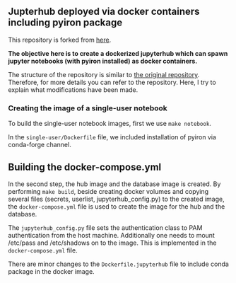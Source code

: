 ## Jupterhub deployed via docker containers including pyiron package
This repository is forked from <a href="https://github.com/jupyterhub/jupyterhub-deploy-docker">here</a>.

**The objective here is to create a dockerized jupyterhub which can spawn jupyter notebooks (with pyiron installed) as docker containers.**

The structure of the repository is similar to <a href="https://github.com/jupyterhub/jupyterhub-deploy-docker">the original repository</a>. Therefore, for more details you can refer to the repository. Here, I try to explain what modifications have been made.

### Creating the image of a single-user notebook 
To build the single-user notebook images, first we use `make notebook`. 

In the `single-user/Dockerfile` file, we included installation of pyiron via conda-forge channel.

## Building the docker-compose.yml
In the second step, the hub image and the database image is created. By performing `make build`, beside creating docker volumes and copying several files (secrets, userlist, jupyterhub_config.py) to the created image, the `docker-compose.yml` file is used to create the image for the hub and the database.

The `jupyterhub_config.py` file sets the authentication class to PAM authentication from the host machine. Additionally one needs to mount /etc/pass and /etc/shadows on to the image. This is implemented in the `docker-compose.yml` file.

There are minor changes to the `Dockerfile.jupyterhub` file to include conda package in the docker image.
